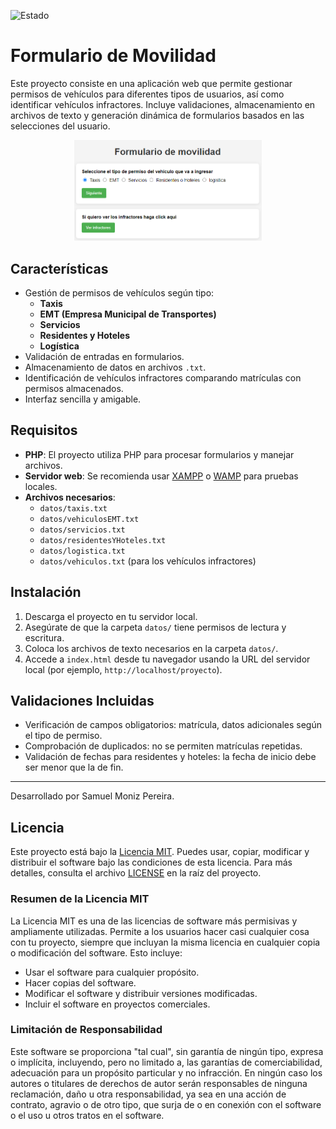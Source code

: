 ![Estado](https://img.shields.io/badge/Estado-Acabado-brightgreen?style=plastic)

# Formulario de Movilidad

Este proyecto consiste en una aplicación web que permite gestionar permisos de vehículos para diferentes tipos de usuarios, así como identificar vehículos infractores. Incluye validaciones, almacenamiento en archivos de texto y generación dinámica de formularios basados en las selecciones del usuario.

<div align="center">
  <img src="movilidad_PHP.png" alt="Imagen de la practica de movilidad" width="300">
</div>

## Características

- Gestión de permisos de vehículos según tipo:
  - **Taxis**
  - **EMT (Empresa Municipal de Transportes)**
  - **Servicios**
  - **Residentes y Hoteles**
  - **Logística**
- Validación de entradas en formularios.
- Almacenamiento de datos en archivos `.txt`.
- Identificación de vehículos infractores comparando matrículas con permisos almacenados.
- Interfaz sencilla y amigable.

## Requisitos

- **PHP**: El proyecto utiliza PHP para procesar formularios y manejar archivos.
- **Servidor web**: Se recomienda usar [XAMPP](https://www.apachefriends.org/) o [WAMP](https://www.wampserver.com/) para pruebas locales.
- **Archivos necesarios**:
  - `datos/taxis.txt`
  - `datos/vehiculosEMT.txt`
  - `datos/servicios.txt`
  - `datos/residentesYHoteles.txt`
  - `datos/logistica.txt`
  - `datos/vehiculos.txt` (para los vehículos infractores)

## Instalación

1. Descarga el proyecto en tu servidor local.
2. Asegúrate de que la carpeta `datos/` tiene permisos de lectura y escritura.
3. Coloca los archivos de texto necesarios en la carpeta `datos/`.
4. Accede a `index.html` desde tu navegador usando la URL del servidor local (por ejemplo, `http://localhost/proyecto`).

## Validaciones Incluidas

- Verificación de campos obligatorios: matrícula, datos adicionales según el tipo de permiso.
- Comprobación de duplicados: no se permiten matrículas repetidas.
- Validación de fechas para residentes y hoteles: la fecha de inicio debe ser menor que la de fin.

---

Desarrollado por Samuel Moniz Pereira. 

## Licencia

Este proyecto está bajo la [Licencia MIT](https://opensource.org/licenses/MIT). Puedes usar, copiar, modificar y distribuir el software bajo las condiciones de esta licencia. Para más detalles, consulta el archivo [LICENSE](LICENSE) en la raíz del proyecto.

### Resumen de la Licencia MIT
La Licencia MIT es una de las licencias de software más permisivas y ampliamente utilizadas. Permite a los usuarios hacer casi cualquier cosa con tu proyecto, siempre que incluyan la misma licencia en cualquier copia o modificación del software. Esto incluye:

- Usar el software para cualquier propósito.
- Hacer copias del software.
- Modificar el software y distribuir versiones modificadas.
- Incluir el software en proyectos comerciales.

### Limitación de Responsabilidad
Este software se proporciona "tal cual", sin garantía de ningún tipo, expresa o implícita, incluyendo, pero no limitado a, las garantías de comerciabilidad, adecuación para un propósito particular y no infracción. En ningún caso los autores o titulares de derechos de autor serán responsables de ninguna reclamación, daño u otra responsabilidad, ya sea en una acción de contrato, agravio o de otro tipo, que surja de o en conexión con el software o el uso u otros tratos en el software.
